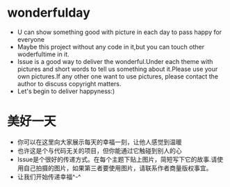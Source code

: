 # wonderfulday
- U can show something good with picture in each day to pass happy for everyone
- Maybe this project without any code in it,but you can touch other woderfultime in it.
- Issue is a good way to deliver the wonderful.Under each theme with pictures and short words to tell us something about it.Please use your own pictures.If any other one want to use pictures, please contact the author to discuss copyright matters.
- Let's begin to deliver happyness:)


# 美好一天
- 你可以在这里向大家展示每天的幸福一刻，让他人感觉到温暖
- 也许这是个与代码无关的项目，但你能通过它触碰到别人的心
- Issue是个很好的传递方式。在每个主题下贴上图片，简短写下它的故事.请使用自己拍摄的图片，如果第三者要使用图片，请联系作者商量版权事宜。
- 让我们开始传递幸福^-^
